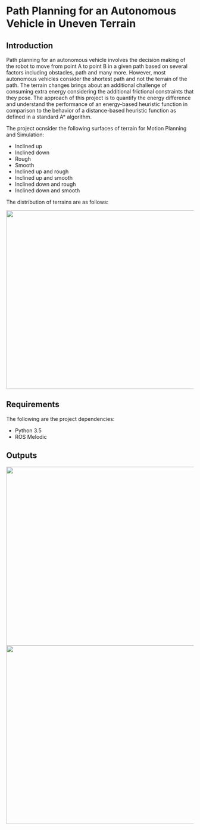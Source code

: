 # Path Planning for an Autonomous Vehicle in Uneven Terrain

## Introduction

Path planning for an autonomous vehicle involves the decision making of the robot to move from point A to point B in a given path based on several factors including 
obstacles, path and many more. However, most autonomous vehicles consider the shortest path and not the terrain of the path. The terrain changes brings about an 
additional challenge of consuming extra energy considering the additional frictional constraints that they pose. The approach of this project is to quantify the 
energy difference and understand the performance of an energy-based heuristic function in comparison to the behavior of a distance-based heuristic function as 
defined in a standard A* algorithm.

The project ocnsider the following surfaces of terrain for Motion Planning and Simulation:

- Inclined up
- Inclined down
- Rough 
- Smooth
- Inclined up and rough 
- Inclined up and smooth 
- Inclined down and rough 
- Inclined down and smooth

The distribution of terrains are as follows:

<img src="" width="640" height="480">

## Requirements

The following are the project dependencies:
- Python 3.5
- ROS Melodic

## Outputs

<img src="" width="640" height="480">


<img src="" width="640" height="480">



